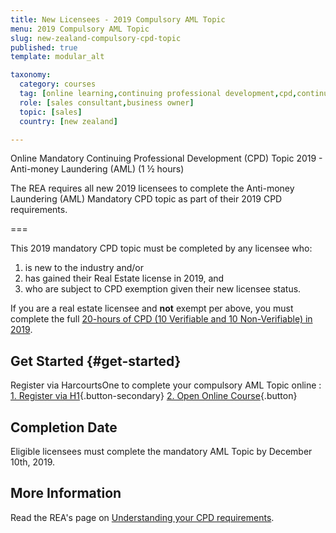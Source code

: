 ```yaml
---
title: New Licensees - 2019 Compulsory AML Topic
menu: 2019 Compulsory AML Topic
slug: new-zealand-compulsory-cpd-topic
published: true
template: modular_alt

taxonomy:
  category: courses
  tag: [online learning,continuing professional development,cpd,continuing education,ce]
  role: [sales consultant,business owner]
  topic: [sales]
  country: [new zealand]

---
```


Online Mandatory Continuing Professional Development (CPD) Topic 2019 - Anti-money Laundering (AML) (1 &frac12; hours)
 
The REA requires all new 2019 licensees to complete the Anti-money Laundering (AML) Mandatory CPD topic as part of their 2019 CPD requirements.

===
 
This 2019 mandatory CPD topic must be completed by any licensee who:
 
1. is new to the industry and/or
2. has gained their Real Estate license in 2019, and
3. who are subject to CPD exemption given their new licensee status.
 
If you are a real estate licensee and **not** exempt per above, you must complete the full [20-hours of CPD (10 Verifiable and 10 Non-Verifiable) in 2019](/qualifications/new-zealand/new-zealand-continuing-professional-development).

## Get Started {#get-started}

Register via HarcourtsOne to complete your compulsory AML Topic online
: [1. Register via H1](http://one.harcourts.co.nz/Academy/RegistrationWizard.aspx?id2=6800){.button-secondary} [2. Open Online Course](http://www.academyrealestatetraining.com/nz/moodle/course/view.php?id=188&noprocess){.button}

## Completion Date
Eligible licensees must complete the mandatory AML Topic by December 10th, 2019.

## More Information
Read the REA's page on [Understanding your CPD requirements](https://www.rea.govt.nz/real-estate-professionals/education-and-obligations/understanding-your-cpd-requirements/).
